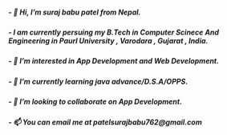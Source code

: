 <h5>- 👋 Hi, I’m suraj babu patel from Nepal.</h5>
<h5>- I am currently persuing my B.Tech in Computer Scinece And Engineering in Paurl University , Varodara , Gujarat , India.</h5>
<h5>- 👀 I’m interested in App Development and Web Development.</h5>
<h5>- 🌱 I’m currently learning java advance/D.S.A/OPPS.</h5>
<h5>- 💞️ I’m looking to collaborate on App Development.</h5>
<h5>- 📫 You can email me at patelsurajbabu762@gmail.com </h5>

